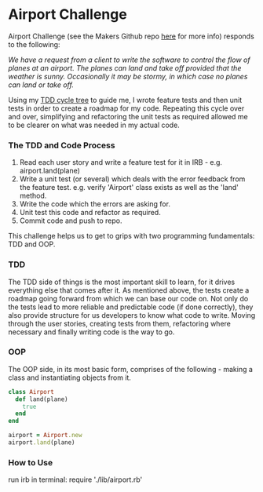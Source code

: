 # Airport Challenge

Airport Challenge (see the Makers Github repo [here](https://github.com/makersacademy/airport_challenge "Makers Airport Challenge Github") for more info) responds to the following:

*We have a request from a client to write the software to control the flow of planes at an airport. The planes can land and take off provided that the weather is sunny. Occasionally it may be stormy, in which case no planes can land or take off.*

Using my [TDD cycle tree](./tdd_cycle_tree.png) to guide me, I wrote feature tests and then unit tests in order to create a roadmap for my code. Repeating this cycle over and over, simplifying and refactoring the unit tests as required allowed me to be clearer on what was needed in my actual code.

### The TDD and Code Process 

1. Read each user story and write a feature test for it in IRB - e.g. airport.land(plane)
2. Write a unit test (or several) which deals with the error feedback from the feature test. e.g. verify 'Airport' class exists as well as the 'land' method.
3. Write the code which the errors are asking for.
4. Unit test this code and refactor as required.
5. Commit code and push to repo.

This challenge helps us to get to grips with two programming fundamentals: TDD and OOP.

### TDD

The TDD side of things is the most important skill to learn, for it drives everything else that comes after it. As mentioned above, the tests create a roadmap going forward from which we can base our code on. Not only do the tests lead to more reliable and predictable code (if done correctly), they also provide structure for us developers to know what code to write. Moving through the user stories, creating tests from them, refactoring where necessary and finally writing code is the way to go.

### OOP

The OOP side, in its most basic form, comprises of the following - making a class and instantiating objects from it.

```ruby
class Airport
  def land(plane)
    true
  end
end
```

```ruby
airport = Airport.new
airport.land(plane)
```

### How to Use

run irb in terminal: require './lib/airport.rb'
